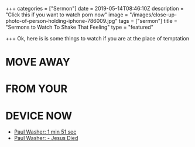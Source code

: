 +++
categories = ["Sermon"]
date = 2019-05-14T08:46:10Z
description = "Click this if you want to watch porn now"
image = "/images/close-up-photo-of-person-holding-iphone-786009.jpg"
tags = ["sermon"]
title = "Sermons to Watch To Shake That  Feeling"
type = "featured"

+++
Ok, here is is some things to watch if you are at the place of temptation

# **MOVE AWAY**

# **FROM YOUR**

# **DEVICE NOW**

* [Paul Washer: 1 min 51 sec](https://www.youtube.com/watch?v=ePt1daKYsB4)
* [Paul Washer: - Jesus Died](https://www.youtube.com/watch?v=a11ASw5NRUw)